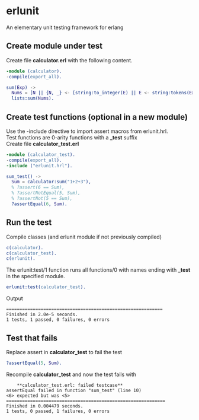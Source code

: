 # erlunit
An elementary unit testing framework for erlang

## Create module under test
Create file **calculator.erl** with the following content.

```erlang
-module (calculator).
-compile(export_all).

sum(Exp) ->
  Nums = [N || {N, _} <- [string:to_integer(E) || E <- string:tokens(Exp, "+")]],
  lists:sum(Nums).
```

## Create test functions (optional in a new module)
Use the -include directive to import assert macros from erlunit.hrl.  
Test functions are 0-arity functions with a **_test** suffix  
Create file **calculator_test.erl**

```erlang
-module (calculator_test).
-compile(export_all).
-include ("erlunit.hrl").

sum_test() ->
  Sum = calculator:sum("1+2+3"),
  % ?assert(6 == Sum),
  % ?assertNotEqual(5, Sum),
  % ?assertNot(5 == Sum),
  ?assertEqual(6, Sum).
```

## Run the test
Compile classes  (and erlunit module if not previously compiled)
```erlang
c(calculator).
c(calculator_test).
c(erlunit).
```
The erlunit:test/1 function runs all functions/0 with names ending with **_test** in the specified module.  

```erlang
erlunit:test(calculator_test).
```
Output 
```
===========================================================  
Finished in 2.0e-5 seconds.  
1 tests, 1 passed, 0 failures, 0 errors  
```
## Test that fails
Replace assert in **calculator_test** to fail the test  

```erlang
?assertEqual(5, Sum).
```
Recompile **calculator_test** and now the test fails with
```
    **calculator_test.erl: failed testcase**  
assertEqual failed in function "sum_test" (line 10)  
<6> expected but was <5>  
============================================================  
Finished in 0.004479 seconds.  
1 tests, 0 passed, 1 failures, 0 errors  
```


